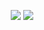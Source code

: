 
<p align="center">
	<img src ="https://github-readme-stats.vercel.app/api?username=anuraghazra&show_icons=true&bg_color=FFFFFF00?hide_border=true">
	<img src ="https://github-readme-streak-stats.herokuapp.com?user=maruffahmed&theme=darcula&hide_border=true&background=FFFFFF00](https://github-readme-streak-stats.herokuapp.com?user=shantoislam6&theme=transparent&border_radius=3.4">
</p>
